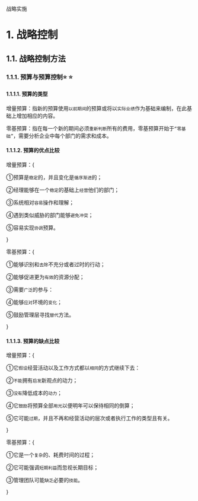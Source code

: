 战略实施

# 1. 战略控制

## 1.1. 战略控制方法

### 1.1.1. 预算与预算控制:star: :star: 

#### 1.1.1.1. 预算的类型

增量预算：指新的预算使用`以前期间`的预算或将以`实际业绩`作为基础来编制，在此基础上增加相应的内容。

零基预算：指在每一个新的期间必须`重新判断`所有的费用，零基预算开始于`“零基础”`，需要分析企业中每个部门的需求和成本。

#### 1.1.1.2. 预算的优点比较

增量预算：{

①预算是`稳定`的，并且变化是`循序渐进`的；

②经理能够在一个`稳定`的基础上`经营`他们的部门；

③系统相对`容易`操作和理解；

④遇到类似威胁的部门能够`避免冲突`；

⑤容易实现`协调`预算。

}

零基预算：{

①能够识别和`去除`不充分或者过时的行动；

②能够促进更为`有效`的资源分配；

③需要`广泛`的参与：

④能够`应对`环境的`变化`；

⑤鼓励管理层寻找`替代`方法。

}

#### 1.1.1.3. 预算的缺点比较

增量预算：{

①它`假设`经营活动以及工作方式都以`相同`的方式继续下去：

②`不能`拥有`启发`新观点的动力；

③`没有`降低成本的`动力`；

④它`鼓励`将预算全部`用光`以便明年可以保待相同的倒算；

⑤它可能`过期`，并且不再和经营活动的层次或者执行工作的类型且有关。

}

零基预算：{

①它是一个`复杂`的、耗费时间的过程；

②它可能强调`短期利益`而忽视长期目标；

③管理团队可能`缺乏`必要的`技能`。

}
